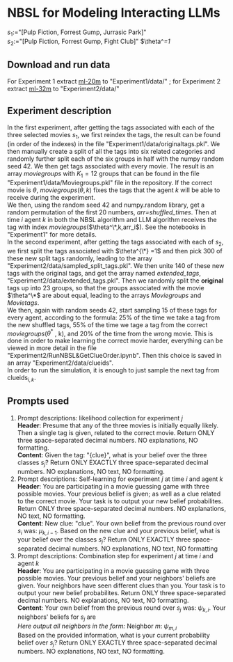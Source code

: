 # NBSL for Modeling Interacting LLMs
$s_1:=$\"\[Pulp Fiction, Forrest Gump, Jurrasic Park\]\"  
$s_2:=$\"[Pulp Fiction, Forrest Gump, Fight Club\]\"
$\theta^*=1*
## Download and run data
For Experiment 1 extract [ml-20m](https://grouplens.org/datasets/movielens/20m/) to \"Experiment1/data/\" ; for Experiment 2 extract [ml-32m](https://grouplens.org/datasets/movielens/32m/) to \"Experiment2/data/\"
## Experiment description
In the first experiment, after getting the tags associated with each of the three selected movies $s_1$, we first reindex the tags, the result can be found (in order of the indexes) in the file \"Experiment1/data/originaltags.pkl\". We then manually create a split of all the tags into six related categories and randomly further split each of the six groups in half with the numpy random seed 42. We then get tags associated with every movie.  The result is an array *moviegroups* with $K_1=12$ groups that can be found in the file \"Experiment1/data/Moviegroups.pkl" file in the repository. If the correct movie is $\theta$, *moviegroups*(${\theta, k}$) fixes the tags that the agent $k$ will be able to receive during the experiment.  
We then, using the random seed 42 and numpy.random library, get a random permutation of the first $20$ numbers, *arr=shuffled_times*. Then at time $i$ agent $k$ in both the NBSL algorithm and LLM algorithm receives the tag with index *moviegroups*($\theta^\*,k,arr_i$). See the notebooks in \"Experiment1\" for more details.  
In the second experiment, after getting the tags associated with each of $s_2$, we first split the tags associated with $\theta^{\*} =1$ and then pick $300$ of these new split tags randomly, leading to the array \"Experiment2/data/sampled_split_tags.pkl\". We then unite $140$ of these new tags with the original tags, and get the array named *extended_tags*, \"Experiment2/data/extended_tags.pkl\". Then we randomly split the **original** tags up into 23 groups, so that the groups associated with the movie $\theta^\*$ are about equal, leading to the arrays *Moviegroups* and *Movietags*.  
We then, again with random seeds 42, start sampling $15$ of these tags for every agent, according to the formula: 25% of the time we take a tag from the new shuffled tags, 55% of the time we tage a tag from the correct *moviegroups*($\theta^*$ , k), and 20% of the time from the wrong movie. This is done in order to make learning the correct movie harder, everything can be viewed in more detail in the file \"Experiment2/RunNBSL&GetClueOrder.ipynb\". Then this choice is saved in an array \"Experiment2/data/clueids\".  
In order to run the simulation, it is enough to just sample the next tag from $\text{clueids}_{i, k}$. 
## Prompts used
1) Prompt descriptions: likelihood collection for experiment $j$  
   **Header**:  Presume that any of the three movies is initially equally likely. Then a single tag is given, related to the correct movie. Return ONLY three space-separated decimal numbers. NO explanations, NO formatting.  
   **Content**: Given the tag: \"{clue}\", what is your belief over the three classes $s_j$? Return ONLY EXACTLY three space-separated decimal numbers. NO explanations, NO text, NO formatting.  
2) Prompt descriptions: Self-learning for experiment $j$ at time $i$ and agent $k$  
   **Header**: You are participating in a movie guessing game with three possible movies.  Your previous belief is given; as well as a clue related to the correct movie. Your task is to output your new belief probabilites. Return ONLY three space-separated decimal numbers. NO explanations, NO text, NO formatting.  
   **Content**: New clue: \"clue\". Your own belief from the previous round over $s_i$ was: $\mu_{k, i-1}$.  Based on the new clue and your previous belief, what is your belief over the classes $s_j$? Return ONLY EXACTLY three space-separated decimal numbers. NO explanations, NO text, NO formatting   
3) Prompt descriptions: Combination step for experiment $j$ at time $i$ and agent $k$  
   **Header**: You are participating in a movie guessing game with three possible movies. Your previous belief and your neighbors' beliefs are given. Your neighbors have seen different clues than you. Your task is to output your new belief probabilites. Return ONLY three space-separated decimal numbers. NO explanations, NO text, NO formatting.  
   **Content**: Your own belief from the previous round over $s_j$ was: $\psi_{k, i}$. Your neighbors' beliefs for $s_j$ are  
   *Here output all neighbors in the form:* Neighbor $m$: $\psi_{m, i}$   
   Based on the provided information, what is your current probability belief over $s_j$? Return ONLY EXACTLY three space-separated decimal numbers. NO explanations, NO text, NO formatting.  

